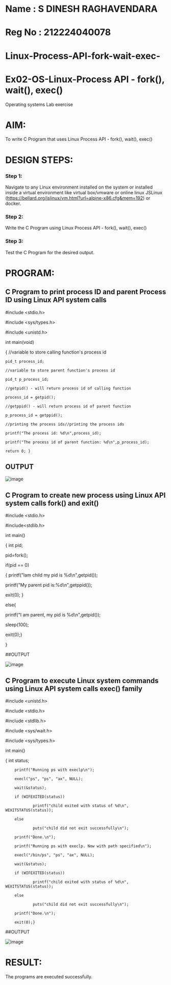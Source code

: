 # Name : S DINESH RAGHAVENDARA 
# Reg No : 212224040078


# Linux-Process-API-fork-wait-exec-
# Ex02-OS-Linux-Process API - fork(), wait(), exec()
Operating systems Lab exercise


# AIM:
To write C Program that uses Linux Process API - fork(), wait(), exec()

# DESIGN STEPS:

### Step 1:

Navigate to any Linux environment installed on the system or installed inside a virtual environment like virtual box/vmware or online linux JSLinux (https://bellard.org/jslinux/vm.html?url=alpine-x86.cfg&mem=192) or docker.

### Step 2:

Write the C Program using Linux Process API - fork(), wait(), exec()

### Step 3:

Test the C Program for the desired output. 

# PROGRAM:

## C Program to print process ID and parent Process ID using Linux API system calls

#include <stdio.h>

#include <sys/types.h>

#include <unistd.h>

int main(void)

{	//variable to store calling function's process id

	pid_t process_id;
 
	//variable to store parent function's process id
 
	pid_t p_process_id;
 
	//getpid() - will return process id of calling function
 
	process_id = getpid();
 
	//getppid() - will return process id of parent function
 
	p_process_id = getppid();
 
	//printing the process ids//printing the process ids
 
	printf("The process id: %d\n",process_id);
 
	printf("The process id of parent function: %d\n",p_process_id);
 
	return 0; }

## OUTPUT


![image](https://github.com/aswethaashok/Linux-Process-API-fork-wait-exec/assets/149987410/d24beae3-3302-41af-881e-30172c3510e1)


## C Program to create new process using Linux API system calls fork() and exit()

#include <stdio.h>

#include<stdlib.h>

int main()

{ int pid; 

pid=fork(); 

if(pid == 0) 

{ printf("Iam child my pid is %d\n",getpid()); 

printf("My parent pid is:%d\n",getppid()); 

exit(0); } 

else{ 

printf("I am parent, my pid is %d\n",getpid()); 

sleep(100); 

exit(0);} 

}

##OUTPUT

![image](https://github.com/aswethaashok/Linux-Process-API-fork-wait-exec/assets/149987410/b1cd969c-4bc1-43dc-8f87-abf8ff6b2f90)


## C Program to execute Linux system commands using Linux API system calls exec() family


#include <unistd.h>

#include <stdio.h>

#include <stdlib.h>

#include <sys/wait.h>

#include <sys/types.h>

int main()

{       int status;

        printf("Running ps with execlp\n");
        
        execl("ps", "ps", "ax", NULL);
        
        wait(&status);
        
        if (WIFEXITED(status))
        
                printf("child exited with status of %d\n", WEXITSTATUS(status));
                
        else
        
                puts("child did not exit successfully\n");
                
        printf("Done.\n");

        printf("Running ps with execlp. Now with path specified\n");
        
        execl("/bin/ps", "ps", "ax", NULL);
        
        wait(&status);
        
        if (WIFEXITED(status))
        
                printf("child exited with status of %d\n", WEXITSTATUS(status));
                
        else
        
                puts("child did not exit successfully\n");
                
        printf("Done.\n");
        
        exit(0);}

##OUTPUT

![image](https://github.com/aswethaashok/Linux-Process-API-fork-wait-exec/assets/149987410/98132d53-20dd-4faa-bf2e-54d7196c174e)

# RESULT:
The programs are executed successfully.

